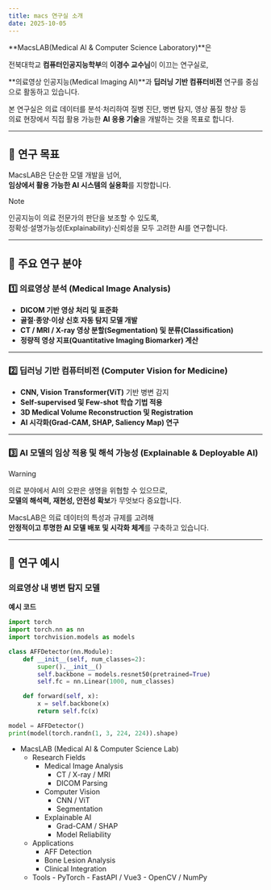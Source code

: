 ```yaml
---
title: macs 연구실 소개
date: 2025-10-05
---
```


<div class="text-justify">

**MacsLAB(Medical AI & Computer Science Laboratory)**은  

전북대학교 **컴퓨터인공지능학부**의 **이경수 교수님**이 이끄는 연구실로,  

**의료영상 인공지능(Medical Imaging AI)**과 **딥러닝 기반 컴퓨터비전** 연구를 중심으로 활동하고 있습니다.

본 연구실은 의료 데이터를 분석·처리하여 질병 진단, 병변 탐지, 영상 품질 향상 등  
의료 현장에서 직접 활용 가능한 **AI 응용 기술**을 개발하는 것을 목표로 합니다.

---

## 🎯 연구 목표

MacsLAB은 단순한 모델 개발을 넘어,  
**임상에서 활용 가능한 AI 시스템의 실용화**를 지향합니다.

> [!NOTE]
> 인공지능이 의료 전문가의 판단을 보조할 수 있도록,  
> 정확성·설명가능성(Explainability)·신뢰성을 모두 고려한 AI를 연구합니다.

---

## 🧬 주요 연구 분야

### 1️⃣ 의료영상 분석 (Medical Image Analysis)

- **DICOM 기반 영상 처리 및 표준화**
- **골절·종양·이상 신호 자동 탐지 모델 개발**
- **CT / MRI / X-ray 영상 분할(Segmentation) 및 분류(Classification)**
- **정량적 영상 지표(Quantitative Imaging Biomarker) 계산**

---

### 2️⃣ 딥러닝 기반 컴퓨터비전 (Computer Vision for Medicine)

- **CNN, Vision Transformer(ViT)** 기반 병변 감지
- **Self-supervised 및 Few-shot 학습 기법 적용**
- **3D Medical Volume Reconstruction 및 Registration**
- **AI 시각화(Grad-CAM, SHAP, Saliency Map) 연구**

---

### 3️⃣ AI 모델의 임상 적용 및 해석 가능성 (Explainable & Deployable AI)

> [!WARNING]
> 의료 분야에서 AI의 오판은 생명을 위협할 수 있으므로,  
> **모델의 해석력, 재현성, 안전성 확보**가 무엇보다 중요합니다.

MacsLAB은 의료 데이터의 특성과 규제를 고려해  
**안정적이고 투명한 AI 모델 배포 및 시각화 체계**를 구축하고 있습니다.

---

## 🧩 연구 예시

### 의료영상 내 병변 탐지 모델

**예시 코드**

```python
import torch
import torch.nn as nn
import torchvision.models as models

class AFFDetector(nn.Module):
    def __init__(self, num_classes=2):
        super().__init__()
        self.backbone = models.resnet50(pretrained=True)
        self.fc = nn.Linear(1000, num_classes)

    def forward(self, x):
        x = self.backbone(x)
        return self.fc(x)

model = AFFDetector()
print(model(torch.randn(1, 3, 224, 224)).shape)
```

- MacsLAB (Medical AI & Computer Science Lab)
  - Research Fields
    - Medical Image Analysis
      - CT / X-ray / MRI
      - DICOM Parsing
    - Computer Vision
      - CNN / ViT
      - Segmentation
    - Explainable AI
      - Grad-CAM / SHAP
      - Model Reliability
  - Applications
    - AFF Detection
    - Bone Lesion Analysis
    - Clinical Integration
  - Tools - PyTorch - FastAPI / Vue3 - OpenCV / NumPy
  </div>
